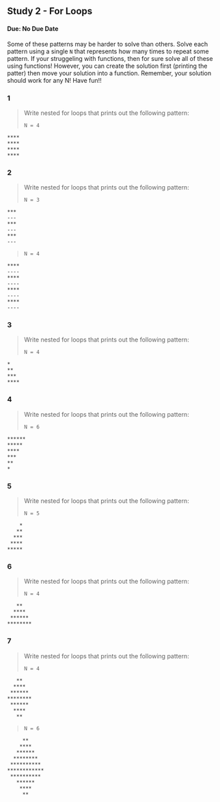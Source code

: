 ## Study 2 - For Loops
#### Due: No Due Date

Some of these patterns may be harder to solve than others. Solve each pattern using a single `N` that represents how many times to repeat some pattern. If your struggeling with functions, then for sure solve all of these using functions! However, you can create the solution first (printing the patter) then move your solution into a function. Remember, your solution should work for any N! Have fun!!


### 1
>Write nested for loops that prints out the following pattern:
>
> `N = 4`

```
****
****
****
****
```


### 2
>Write nested for loops that prints out the following pattern:
>
> `N = 3`

```
***
---
***
---
***
---
```
>
> `N = 4`
```
****
----
****
----
****
----
****
----
```

### 3
>Write nested for loops that prints out the following pattern:
>
>`N = 4`
```
*
**
***
****
```


### 4
>Write nested for loops that prints out the following pattern:
>
> `N = 6`
```
******
*****
****
***
**
*
```

### 5
>Write nested for loops that prints out the following pattern:
>
> `N = 5`
```
    *
   **
  ***
 ****
*****
```

### 6
>Write nested for loops that prints out the following pattern:
>
> `N = 4`
```
   **
  ****
 ******
********
```

### 7
>Write nested for loops that prints out the following pattern:
>
> `N = 4`
```
   **
  ****
 ******
********
 ******
  ****
   **
```
>
> `N = 6`
```
     **
    ****
   ******
  ********
 **********
************
 **********
   ******
    ****
     **
```
